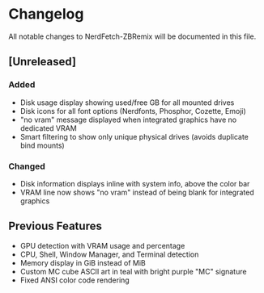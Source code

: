 # Changelog

All notable changes to NerdFetch-ZBRemix will be documented in this file.

## [Unreleased]

### Added
- Disk usage display showing used/free GB for all mounted drives
- Disk icons for all font options (Nerdfonts, Phosphor, Cozette, Emoji)
- "no vram" message displayed when integrated graphics have no dedicated VRAM
- Smart filtering to show only unique physical drives (avoids duplicate bind mounts)

### Changed
- Disk information displays inline with system info, above the color bar
- VRAM line now shows "no vram" instead of being blank for integrated graphics

## Previous Features

- GPU detection with VRAM usage and percentage
- CPU, Shell, Window Manager, and Terminal detection
- Memory display in GiB instead of MiB
- Custom MC cube ASCII art in teal with bright purple "MC" signature
- Fixed ANSI color code rendering
